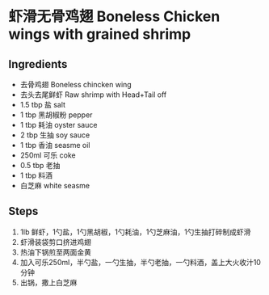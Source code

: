 # 虾滑无骨鸡翅 Boneless Chicken wings with grained shrimp
## Ingredients
- 去骨鸡翅 Boneless chincken wing 
- 去头去尾鲜虾 Raw shrimp with Head+Tail off
- 1.5 tbp 盐 salt
- 1 tbp 黑胡椒粉 pepper
- 1 tbp 耗油 oyster sauce
- 2 tbp 生抽 soy sauce
- 1 tbp 香油 seasme oil
- 250ml 可乐 coke
- 0.5 tbp 老抽
- 1 tbp 料酒
- 白芝麻 white seasme

## Steps
1. 1lb 鲜虾，1勺盐，1勺黑胡椒，1勺耗油，1勺芝麻油，1勺生抽打碎制成虾滑
2. 虾滑装袋剪口挤进鸡翅
3. 热油下锅煎至两面金黄
4. 加入可乐250ml，半勺盐，一勺生抽，半勺老抽，一勺料酒，盖上大火收汁10分钟
5. 出锅，撒上白芝麻